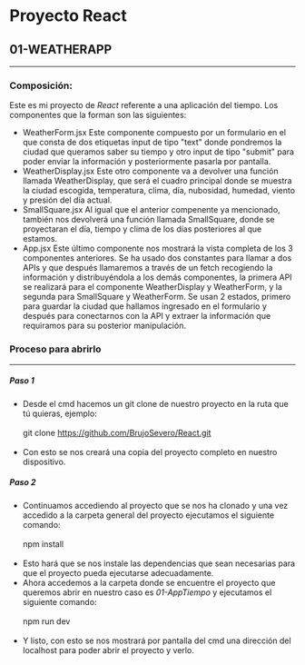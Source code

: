 # Proyecto React
## 01-WEATHERAPP
---
### Composición:
Este es mi proyecto de *React* referente a una aplicación del tiempo. Los componentes que la forman son las siguientes:

- WeatherForm.jsx
    Este componente compuesto por un formulario en el que consta de dos etiquetas input de tipo "text" donde pondremos la ciudad que queramos saber su tiempo y otro input de tipo "submit" para poder enviar la           información y posteriormente pasarla por pantalla.
- WeatherDisplay.jsx
    Este otro componente va a devolver una función llamada WeatherDisplay, que será el cuadro principal donde se muestra la ciudad escogida, temperatura, clima, día, nubosidad, humedad, viento y presión del día         actual.
- SmallSquare.jsx
    Al igual que el anterior compenente ya mencionado, también nos devolverá una función llamada SmallSquare, donde se proyectaran el día, tiempo y clima de los días posteriores al que estamos.
- App.jsx
    Este último componente nos mostrará la vista completa de los 3 componentes anteriores.
    Se ha usado dos constantes para llamar a dos APIs y que después llamaremos a través de un fetch recogiendo la información y distribuyéndola a los demás componentes, la primera API se realizará para el               componente WeatherDisplay y WeatherForm, y la segunda para SmallSquare y WeatherForm. Se usan 2 estados, primero para guardar la ciudad que hallamos ingresado en el formulario y después para conectarnos con la      API y extraer la información que requiramos para su posterior manipulación.

### Proceso para abrirlo
---
##### Paso 1
- Desde el cmd hacemos un git clone de nuestro proyecto en la ruta que tú quieras, ejemplo:
  <br /><br />
     git clone https://github.com/BrujoSevero/React.git
  <br /><br />
- Con esto se nos creará una copia del proyecto completo en nuestro dispositivo.
##### Paso 2
- Continuamos accediendo al proyecto que se nos ha clonado y una vez accedido a la carpeta general del proyecto ejecutamos el siguiente comando:
  <br /><br />
     npm install
  <br /><br />
- Esto hará que se nos instale las dependencias que sean necesarias para que el proyecto pueda ejecutarse adecuadamente.
- Ahora accedemos a la carpeta donde se encuentre el proyecto que queremos abrir en nuestro caso es *01-AppTiempo* y ejecutamos el siguiente comando:
  <br /><br />
      npm run dev
  <br /><br />
- Y listo, con esto se nos mostrará por pantalla del cmd una dirección del localhost para poder abrir el proyecto y verlo.
